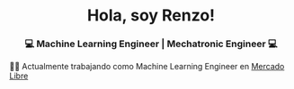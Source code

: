 <h1 align="center">Hola, soy Renzo!</h1>
<h3 align="center">💻 Machine Learning Engineer | Mechatronic Engineer 💻</h3>

👨‍💻 Actualmente trabajando como Machine Learning Engineer en <a target="_blank" href="https://www.mercadolibre.com.ar/">Mercado Libre</a>